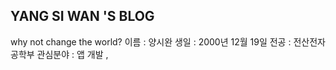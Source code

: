 ## YANG SI WAN 'S BLOG ##   
why not change the world?
이름 : 양시완
생일 : 2000년 12월 19일
전공 : 전산전자공학부
관심분야 : 앱 개발 ,
